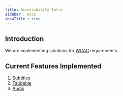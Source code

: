 ```yaml
---
title: Accessibility Intro
sidebar : Docs
showTitle : true
---
```


## Introduction

We are implementing solutions for [WCAG](https://www.w3.org/WAI/WCAG21/quickref/) requirements.

## Current Features Implemented

1. [Subtitles](/docs/accessibility/subtitles#subtitles)
2. [Tabbable](/docs/accessibility/tabbable)
3. [Audio](/docs/accessibility/subtitles)
